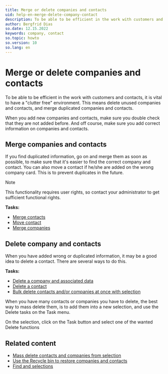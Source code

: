 ```yaml
---
title: Merge or delete companies and contacts
uid: help-en-merge-delete-company-contact
description: To be able to be efficient in the work with customers and contacts, it is vital to have a "clutter free" environment. This means delete unused companies and contacts, and merge duplicated companies and contacts.
author: Bergfrid Dias
so.date: 12.15.2022
keywords: company, contact
so.topic: howto
so.version: 10
so.lang: en
---
```


# Merge or delete companies and contacts

To be able to be efficient in the work with customers and contacts, it is vital to have a "clutter free" environment. This means delete unused companies and contacts, and merge duplicated companies and contacts.

When you add new companies and contacts, make sure you double check that they are not added before. And off course, make sure you add correct information on companies and contacts.

## Merge companies and contacts

If you find duplicated information, go on and merge them as soon as possible, to make sure that it's easier to find the correct company and contact. You can also move a contact if he/she are added on the wrong company card. This is to prevent duplicates in the future.

> [!NOTE]
> This functionality requires user rights, so contact your administrator to get sufficient functional rights.

**Tasks:**

* [Merge contacts][1]
* [Move contact][2]
* [Merge companies][3]

## Delete company and contacts

When you have added wrong or duplicated information, it may be a good idea to delete a contact. There are several ways to do this.

**Tasks:**

* [Delete a company and associated data][4]
* [Delete a contact][5]
* [Bulk delete contacts and/or companies at once with selection][6]

When you have many contacts or companies you have to delete, the best way to mass delete them, is to add them into a new selection, and use the Delete tasks on the Task menu.

On the selection, click on the Task button and select one of the wanted Delete functions

## Related content

* [Mass delete contacts and companies from selection][6]
* [Use the Recycle bin to restore companies and contacts][7]
* [Find and selections][8]

<!-- Referenced links -->
[1]: ../person/merge-contacts.md
[2]: ../person/move.md
[3]: ../company/merge-companies.md
[4]: ../company/delete.md
[5]: ../person/delete.md
[6]: ../search-options/selections/howto/deleting-companies-permanently.md
[7]: ../getting-started/recycle-bin.md
[8]: ../search-options/selections/index.md
<!-- Referenced images -->
